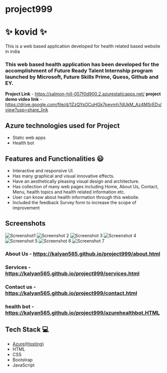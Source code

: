 # project999
# ✨  kovid ✨

This is a web based application developed for health related based website in india

### This web based health application has been developed for the accomplishment of Future Ready Talent Internship program launched by Microsoft, Future Skills Prime, Quess, Github and EY.


**Project Link** - https://salmon-hill-057f0d900.2.azurestaticapps.net/
**project demo video link** - https://drive.google.com/file/d/1ZzQYsOCuHGk7peymh7dUkM_Az4MSrEDv/view?usp=share_link

## Azure technologies used for Project

- Static web apps
- Health bot

## Features and Functionalities 😃

- Interactive and responsive UI.
- Has many graphical and visual innovative effects.
- Have an aesthetically pleasing visual design and architecture.
- Has collection of many web pages including Home, About Us, Contact, Menu, health topics and health related information etc.
- User can know about health information through this website.
- Included the feedback Survey form to increase the scope of improvement 

## Screenshots




![Screenshot1](https://user-images.githubusercontent.com/115457031/209905215-42b7eeee-88d7-4c17-898e-fa7532ddc0e0.png)
![Screenshot 2](https://user-images.githubusercontent.com/115457031/209905216-224a52db-029d-4564-84d3-a6713dddce8c.png)
![Screenshot 3](https://user-images.githubusercontent.com/115457031/209905206-6857e42d-0e1d-42ff-abd1-3302a0398889.png)
![Screenshot 4](https://user-images.githubusercontent.com/115457031/209905208-85e5e7af-0458-41da-98a8-6eb2c815e010.png)
![Screenshot 5](https://user-images.githubusercontent.com/115457031/209905209-86cb9bc2-25e5-4302-8155-6913318e7d13.png)
![Screenshot 6](https://user-images.githubusercontent.com/115457031/209905210-39f5198d-38d8-4156-817b-1350774ac5af.png)
![Screenshot 7](https://user-images.githubusercontent.com/115457031/209905213-f8b474cf-83f4-4d4a-9c8e-cc6fd7acb669.png)



### About Us - https://kalyan565.github.io/project999/about.html



### Services - https://kalyan565.github.io/project999/services.html



### Contact us - https://kalyan565.github.io/project999/contact.html



### health bot - https://kalyan565.github.io/project999/azurehealthbot.HTML





## Tech Stack 💻

- [Azure(Hosting)](https://azure.microsoft.com/en-in/features/azure-portal/)
- HTML
- CSS
- Bootstrap
- JavaScript
